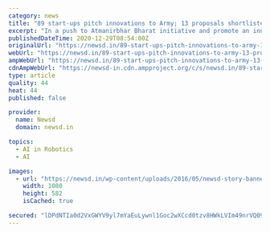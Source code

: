 ```yaml
---
category: news
title: "89 start-ups pitch innovations to Army; 13 proposals shortlisted"
excerpt: "In a push to Atmanirbhar Bharat initiative and promote an innovation ecosystem, 89 start-ups pitched their indigenous innovations, ideas and proposals to the Indian Army, which has now shortlisted 13 proposals to examine their viability and applicability."
publishedDateTime: 2020-12-29T08:54:00Z
originalUrl: "https://newsd.in/89-start-ups-pitch-innovations-to-army-13-proposals-shortlisted/"
webUrl: "https://newsd.in/89-start-ups-pitch-innovations-to-army-13-proposals-shortlisted/"
ampWebUrl: "https://newsd.in/89-start-ups-pitch-innovations-to-army-13-proposals-shortlisted/amp/"
cdnAmpWebUrl: "https://newsd-in.cdn.ampproject.org/c/s/newsd.in/89-start-ups-pitch-innovations-to-army-13-proposals-shortlisted/amp/"
type: article
quality: 44
heat: 44
published: false

provider:
  name: Newsd
  domain: newsd.in

topics:
  - AI in Robotics
  - AI

images:
  - url: "https://newsd.in/wp-content/uploads/2016/05/newsd-story-banner-1.jpg"
    width: 1080
    height: 582
    isCached: true

secured: "lDPdNTIa0d2VxGWYV9yl7mYaEuLywnl1Goc2wXCcd0tzv8HWkLVIm49nrVQ09ZlIrQlzFlOPzeZOXFmENAdnx1QSO2AoMfWNP4EbVGED85sqD8DUFXn8QOfQga/pRxykGpBFbJroONiW4T/9/spGoPCiS5lDpqCt4hkkpep+1CZvCPAeuq7VYGpGEGzO2N7kCtJZJCU2MgXYtxLrfL4zPj/iuegNF+SfWrYlU02c2bDmxPqfoCpq2r3grHL/krhQLxYpvedy1f3jdK7UbSqTyM2yjf1Yd/H7cOZoo52otDCAXHiWnrBHm5bn1+VYUFz8LIq5r95vGgDjXTuqmbT+fwrv2HTJLspVzqlGqExMIO0=;8V1rNYAYv+Y1kw/7CsWrdg=="
---
```


